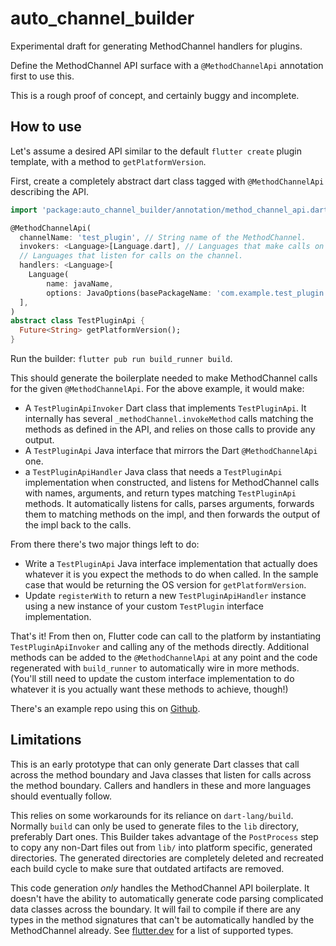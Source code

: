 # auto_channel_builder

Experimental draft for generating MethodChannel handlers for plugins.

Define the MethodChannel API surface with a `@MethodChannelApi` annotation first
to use this.

This is a rough proof of concept, and certainly buggy and incomplete.

## How to use

Let's assume a desired API similar to the default `flutter create` plugin
template, with a method to `getPlatformVersion`.

First, create a completely abstract dart class tagged with `@MethodChannelApi`
describing the API.

```dart
import 'package:auto_channel_builder/annotation/method_channel_api.dart';

@MethodChannelApi(
  channelName: 'test_plugin', // String name of the MethodChannel.
  invokers: <Language>[Language.dart], // Languages that make calls on the channel.
  // Languages that listen for calls on the channel.
  handlers: <Language>[
    Language(
        name: javaName,
        options: JavaOptions(basePackageName: 'com.example.test_plugin'))
  ],
)
abstract class TestPluginApi {
  Future<String> getPlatformVersion();
}

```

Run the builder: `flutter pub run build_runner build`.

This should generate the boilerplate needed to make MethodChannel calls for the
given `@MethodChannelApi`. For the above example, it would make:

- A `TestPluginApiInvoker` Dart class that implements `TestPluginApi`. It
  internally has several `_methodChannel.invokeMethod` calls matching the
  methods as defined in the API, and relies on those calls to provide any
  output.
- A `TestPluginApi` Java interface that mirrors the Dart `@MethodChannelApi`
  one.
- a `TestPluginApiHandler` Java class that needs a `TestPluginApi`
  implementation when constructed, and listens for MethodChannel calls with
  names, arguments, and return types matching `TestPluginApi` methods. It
  automatically listens for calls, parses arguments, forwards them to matching
  methods on the impl, and then forwards the output of the impl back to the
  calls.

From there there's two major things left to do:

- Write a `TestPluginApi` Java interface implementation that actually does
  whatever it is you expect the methods to do when called. In the sample case
  that would be returning the OS version for `getPlatformVersion`.
- Update `registerWith` to return a new `TestPluginApiHandler` instance using
  a new instance of your custom `TestPlugin` interface implementation.

That's it! From then on, Flutter code can call to the platform by instantiating
`TestPluginApiInvoker` and calling any of the methods directly. Additional
methods can be added to the `@MethodChannelApi` at any point and the code
regenerated with `build_runner` to automatically wire in more methods. (You'll
still need to update the custom interface implementation to do whatever it is
you actually want these methods to achieve, though!)

There's an example repo using this on
[Github](https://github.com/mklim/test_plugin/compare/auto_channel).

## Limitations

This is an early prototype that can only generate Dart classes that call across
the method boundary and Java classes that listen for calls across the method
boundary. Callers and handlers in these and more languages should eventually
follow.

This relies on some workarounds for its reliance on `dart-lang/build`. Normally
`build` can only be used to generate files to the `lib` directory, preferably
Dart ones. This Builder takes advantage of the `PostProcess` step to copy any
non-Dart files out from `lib/` into platform specific, generated directories.
The generated directories are completely deleted and recreated each build cycle
to make sure that outdated artifacts are removed.

This code generation _only_ handles the MethodChannel API boilerplate. It
doesn't have the ability to automatically generate code parsing complicated data
classes across the boundary. It will fail to compile if there are any types in
the method signatures that can't be automatically handled by the MethodChannel
already. See
[flutter.dev](https://flutter.dev/docs/development/platform-integration/platform-channels#platform-channel-data-types-support-and-codecs)
for a list of supported types.